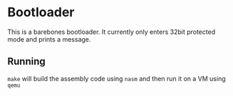 # Bootloader

This is a barebones bootloader. It currently only enters 32bit protected mode and prints a message.

## Running

`make` will build the assembly code using `nasm` and then run it on a VM using `qemu`
